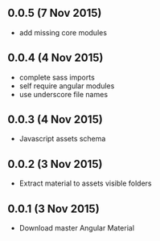 ## 0.0.5 (7 Nov 2015)

  - add missing core modules

## 0.0.4 (4 Nov 2015)

  - complete sass imports
  - self require angular modules
  - use underscore file names

## 0.0.3 (4 Nov 2015)

  - Javascript assets schema

## 0.0.2 (3 Nov 2015)

  - Extract material to assets visible folders

## 0.0.1 (3 Nov 2015)

  - Download master Angular Material
